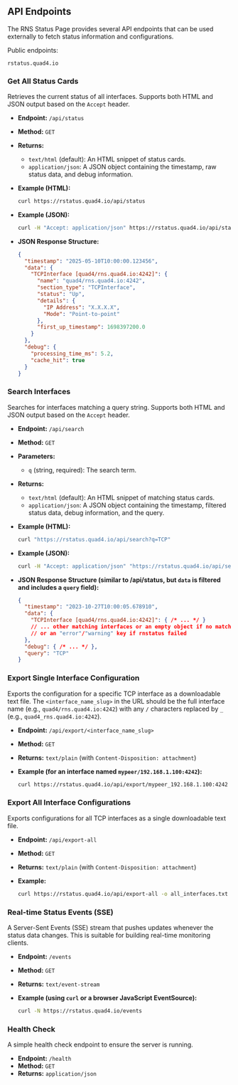 ## API Endpoints

The RNS Status Page provides several API endpoints that can be used externally to fetch status information and configurations.

Public endpoints:

`rstatus.quad4.io`

### Get All Status Cards

Retrieves the current status of all interfaces. Supports both HTML and JSON output based on the `Accept` header.

- **Endpoint:** `/api/status`
- **Method:** `GET`
- **Returns:**
    - `text/html` (default): An HTML snippet of status cards.
    - `application/json`: A JSON object containing the timestamp, raw status data, and debug information.
- **Example (HTML):**

  ```bash
  curl https://rstatus.quad4.io/api/status
  ```

- **Example (JSON):**

  ```bash
  curl -H "Accept: application/json" https://rstatus.quad4.io/api/status
  ```

- **JSON Response Structure:**

  ```json
  {
    "timestamp": "2025-05-10T10:00:00.123456",
    "data": {
      "TCPInterface [quad4/rns.quad4.io:4242]": {
        "name": "quad4/rns.quad4.io:4242",
        "section_type": "TCPInterface",
        "status": "Up",
        "details": {
          "IP Address": "X.X.X.X",
          "Mode": "Point-to-point"
        },
        "first_up_timestamp": 1698397200.0
      }
    },
    "debug": {
      "processing_time_ms": 5.2,
      "cache_hit": true
    }
  }
  ```

### Search Interfaces

Searches for interfaces matching a query string. Supports both HTML and JSON output based on the `Accept` header.

- **Endpoint:** `/api/search`
- **Method:** `GET`
- **Parameters:**
    - `q` (string, required): The search term.
- **Returns:**
    - `text/html` (default): An HTML snippet of matching status cards.
    - `application/json`: A JSON object containing the timestamp, filtered status data, debug information, and the query.
- **Example (HTML):**

  ```bash
  curl "https://rstatus.quad4.io/api/search?q=TCP"
  ```

- **Example (JSON):**

  ```bash
  curl -H "Accept: application/json" "https://rstatus.quad4.io/api/search?q=TCP"
  ```

- **JSON Response Structure (similar to /api/status, but `data` is filtered and includes a `query` field):**

  ```json
  {
    "timestamp": "2023-10-27T10:00:05.678910",
    "data": {
      "TCPInterface [quad4/rns.quad4.io:4242]": { /* ... */ }
      // ... other matching interfaces or an empty object if no matches
      // or an "error"/"warning" key if rnstatus failed
    },
    "debug": { /* ... */ },
    "query": "TCP"
  }
  ```

### Export Single Interface Configuration

Exports the configuration for a specific TCP interface as a downloadable text file. The `<interface_name_slug>` in the URL should be the full interface name (e.g., `quad4/rns.quad4.io:4242`) with any `/` characters replaced by `_` (e.g., `quad4_rns.quad4.io:4242`).

- **Endpoint:** `/api/export/<interface_name_slug>`
- **Method:** `GET`
- **Returns:** `text/plain` (with `Content-Disposition: attachment`)
- **Example (for an interface named `mypeer/192.168.1.100:4242`):**

  ```bash
  curl https://rstatus.quad4.io/api/export/mypeer_192.168.1.100:4242 -o mypeer_config.txt
  ```

### Export All Interface Configurations

Exports configurations for all TCP interfaces as a single downloadable text file.

- **Endpoint:** `/api/export-all`
- **Method:** `GET`
- **Returns:** `text/plain` (with `Content-Disposition: attachment`)
- **Example:**

  ```bash
  curl https://rstatus.quad4.io/api/export-all -o all_interfaces.txt
  ```

### Real-time Status Events (SSE)

A Server-Sent Events (SSE) stream that pushes updates whenever the status data changes. This is suitable for building real-time monitoring clients.

- **Endpoint:** `/events`
- **Method:** `GET`
- **Returns:** `text/event-stream`
- **Example (using `curl` or a browser JavaScript EventSource):**

  ```bash
  curl -N https://rstatus.quad4.io/events
  ```

### Health Check

A simple health check endpoint to ensure the server is running.

- **Endpoint:** `/health`
- **Method:** `GET`
- **Returns:** `application/json`